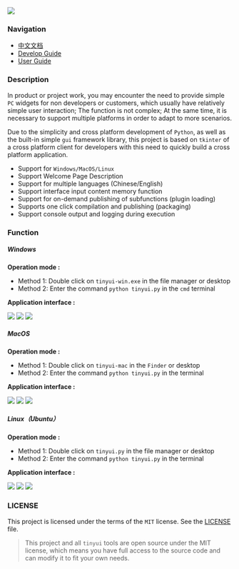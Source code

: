 ![](doc/readme.assets/15.png)

### Navigation

-   [中文文档](doc/readme-cn.md)
-   [Develop Guide](doc/develop-guide-en.md)
-   [User Guide](doc/user-guide-en.md)

### Description

In product or project work, you may encounter the need to provide simple `PC` widgets for non developers or customers, which usually have relatively simple user interaction; The function is not complex; At the same time, it is necessary to support multiple platforms in order to adapt to more scenarios.

Due to the simplicity and cross platform development of `Python`,  as well as the built-in simple `gui` framework library, this project is based on `tkinter` of a cross platform client for developers with this need to quickly build a cross platform application.

-   Support for `Windows/MacOS/Linux`
-   Support Welcome Page Description
-   Support for multiple languages (Chinese/English)
-   Support interface input content memory function
-   Support for on-demand publishing of subfunctions (plugin loading)
-   Supports one click compilation and publishing (packaging)
-   Support console output and logging during execution

### Function

##### Windows

**Operation mode :** 

-   Method 1:  Double click on `tinyui-win.exe` in the file manager or desktop
-   Method 2:  Enter the command `python tinyui.py` in the `cmd` terminal

**Application interface :**

![](doc/readme.assets/12.jpg)
![](doc/readme.assets/13.jpg)
![](doc/readme.assets/14.jpg)

##### MacOS

**Operation mode :** 

-   Method 1:  Double click on `tinyui-mac` in the `Finder` or desktop
-   Method 2:  Enter the command `python tinyui.py` in the terminal

**Application interface :**

![](doc/readme.assets/18.png)
![](doc/readme.assets/19.png)
![](doc/readme.assets/20.png)

##### Linux（Ubuntu）

**Operation mode :** 

-   Method 1:  Double click on `tinyui.py` in the file manager or desktop
-   Method 2:  Enter the command `python tinyui.py` in the  terminal

**Application interface :**

![](doc/readme.assets/3.png)
![](doc/readme.assets/2.png)
![](doc/readme.assets/4.png)

### LICENSE

This project is licensed under the terms of the `MIT` license. See the [LICENSE](doc/LICENSE) file.

>   This project and all `tinyui` tools are open source under the MIT license, which means you have full access to the source code and can modify it to fit your own needs. 

